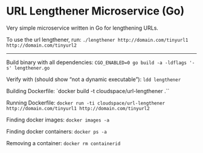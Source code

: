 URL Lengthener Microservice (Go)
================================

Very simple microservice written in Go for lengthening URLs.

To use the url lengthener, run:
`./lengthener http://domain.com/tinyurl1 http://domain.com/tinyurl2`

----

Build binary with all dependencies:
`CGO_ENABLED=0 go build -a -ldflags '-s' lengthener.go`

Verify with (should show “not a dynamic executable”):
`ldd lengthener`

Building Dockerfile:
`docker build -t cloudspace/url-lengthener .``

Running Dockerfile:
`docker run -ti cloudspace/url-lengthener http://domain.com/tinyurl1 http://domain.com/tinyurl2`

Finding docker images:
`docker images -a`

Finding docker containers:
`docker ps -a`

Removing a container:
`docker rm containerid`
